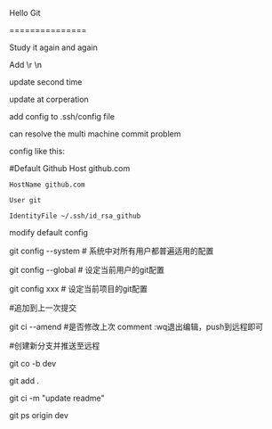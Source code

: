 Hello Git

===============

Study it again and again

Add \r \n

update second time


update at corperation

add config to .ssh/config file

can resolve the multi machine commit problem


config like this:

#Default Github
Host github.com

    HostName github.com

    User git

    IdentityFile ~/.ssh/id_rsa_github

modify default config

git config --system # 系统中对所有用户都普遍适用的配置

git config --global  # 设定当前用户的git配置

git config xxx   # 设定当前项目的git配置


#追加到上一次提交

git ci --amend     #是否修改上次 comment :wq退出编辑，push到远程即可


#创建新分支并推送至远程

git co -b dev

git add .

git ci -m "update readme"

git ps origin dev